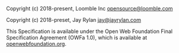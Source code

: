 Copyright (c) 2018-present, Loomble Inc <opensource@loomble.com>

Copyright (c) 2018-preset, Jay Rylan <jay@jayrylan.com>

This Specification is available under the Open Web Foundation Final Specification
Agreement (OWFa 1.0), which is available at [openwebfoundation.org](http://www.openwebfoundation.org/legal/the-owf-1-0-agreements/owfa-1-0).

